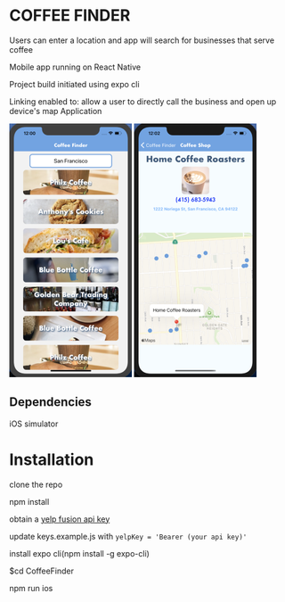 # COFFEE FINDER

Users can enter a location and app will search for businesses that serve coffee

Mobile app running on React Native

Project build initiated using expo cli

Linking enabled to: allow a user to directly call the business and open up device's map Application

![Home Screen ](./CoffeeFinder/assets/HomeScreen1.png) ![Store Screen](./CoffeeFinder/assets/StoreScreen1.png)

## Dependencies

iOS simulator

# Installation

clone the repo

npm install

obtain a [yelp fusion api key](https://www.yelp.com/fusion)

update keys.example.js with `yelpKey = 'Bearer (your api key)'`

install expo cli(npm install -g expo-cli)

\$cd CoffeeFinder

npm run ios
